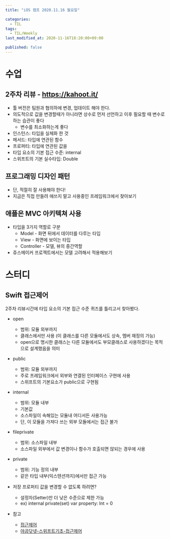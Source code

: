 ```yaml
---
title: "iOS 캠프 2020.11.16 월요일"

categories:
  - TIL
tags:
  - TIL/Weekly
last_modified_at: 2020-11-16T18:20:00+09:00

published: false
---
```


# 수업

## 2주차 리뷰 - https://kahoot.it/

- 툴 버전은 팀원과 협의하에 변경, 업데이트 해야 한다.
- 의도적으로 값을 변경할때가 아니라면 상수로 먼저 선언하고 이후 필요할 때 변수로 하는 습관이 좋다
    - 변수를 최소화하는게 좋다
- 인스턴스: 타입을 실체화 한 것
- 메서드: 타입에 연관된 함수
- 프로퍼티: 타입에 연관된 값을
- 타입 요소의 기본 접근 수준: internal
- 스위프트의 기본 실수타입: Double

## 프로그래밍 디자인 패턴

- 단, 적절히 잘 사용해야 한다!
- 지금은 직접 만들려 애쓰지 말고 사용중인 프레임워크에서 찾아보기

## 애플은 MVC 아키텍쳐 사용

- 타입을 3가지 역할로 구분
    - Model - 화면 뒤에서 데이터를 다루는 타입
    - View - 화면에 보이는 타입
    - Controller - 모델, 뷰의 중간역할
- 쥬스메이커 프로젝트에서는 모델 고려해서 적용해보기

# 스터디

## Swift 접근제어

2주차 리뷰시간에 타입 요소의 기본 접근 수준 퀴즈를 틀리고서 찾아봤다.

- open
    - 범위: 모듈 외부까지 
    - 클래스에서만 사용 (이 클래스를 다른 모듈에서도 상속, 멤버 재정의 가능)
    - open으로 명시한 클래스는 다른 모듈에서도 부모클래스로 사용하겠다는 목적으로 설계했음을 의미
- public
    - 범위: 모듈 외부까지
    - 주로 프레임워크에서 외부와 연결된 인터페이스 구현에 사용
    - 스위프트의 기본요소가 public으로 구현됨
- internal
    - 범위: 모듈 내부
    - 기본값
    - 소스파일이 속해있는 모듈내 어디서든 사용가능
    - 단, 이 모듈을 가져다 쓰는 외부 모듈에서는 접근 불가
- fileprivate
    - 범위: 소스파일 내부
    - 소스파일 외부에서 값 변경이나 함수가 호출되면 않되는 경우에 사용
- private
    - 범위: 기능 정의 내부
    - 같은 타입 내부(익스텐션까지)에서만 접근 가능
- 저장 프로퍼티 값을 변경할 수 없도록 하려면?
    - 설정자(Setter)만 더 낮은 수준으로 제한 가능
    - ex) internal private(set) var property: Int = 0

- 참고 
    - [접근제어](https://velog.io/@wimes/-%EC%A0%91%EA%B7%BC%EC%A0%9C%EC%96%B4)
    - [야곰닷넷-스위프트기초-접근제어](https://yagom.net/courses/swift-basic/lessons/%EC%A0%91%EA%B7%BC%EC%A0%9C%EC%96%B4/)
